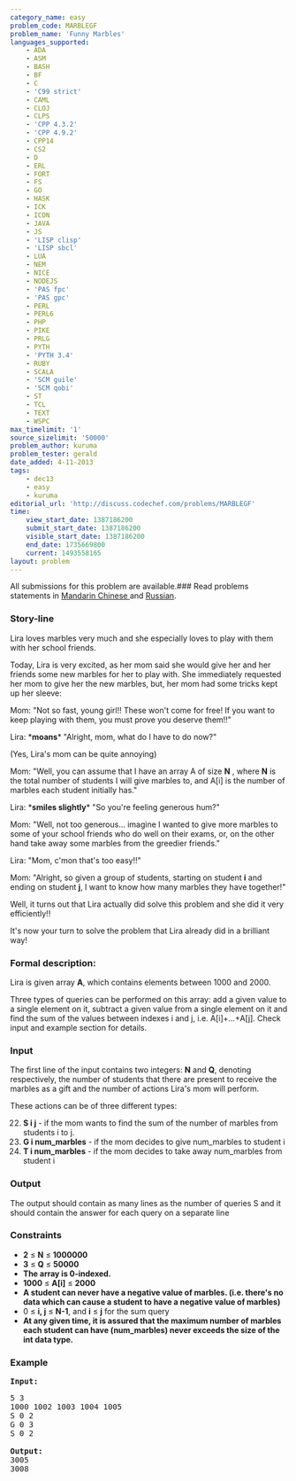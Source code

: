 ```yaml
---
category_name: easy
problem_code: MARBLEGF
problem_name: 'Funny Marbles'
languages_supported:
    - ADA
    - ASM
    - BASH
    - BF
    - C
    - 'C99 strict'
    - CAML
    - CLOJ
    - CLPS
    - 'CPP 4.3.2'
    - 'CPP 4.9.2'
    - CPP14
    - CS2
    - D
    - ERL
    - FORT
    - FS
    - GO
    - HASK
    - ICK
    - ICON
    - JAVA
    - JS
    - 'LISP clisp'
    - 'LISP sbcl'
    - LUA
    - NEM
    - NICE
    - NODEJS
    - 'PAS fpc'
    - 'PAS gpc'
    - PERL
    - PERL6
    - PHP
    - PIKE
    - PRLG
    - PYTH
    - 'PYTH 3.4'
    - RUBY
    - SCALA
    - 'SCM guile'
    - 'SCM qobi'
    - ST
    - TCL
    - TEXT
    - WSPC
max_timelimit: '1'
source_sizelimit: '50000'
problem_author: kuruma
problem_tester: gerald
date_added: 4-11-2013
tags:
    - dec13
    - easy
    - kuruma
editorial_url: 'http://discuss.codechef.com/problems/MARBLEGF'
time:
    view_start_date: 1387186200
    submit_start_date: 1387186200
    visible_start_date: 1387186200
    end_date: 1735669800
    current: 1493558165
layout: problem
---
```

All submissions for this problem are available.###  Read problems statements in [Mandarin Chinese ](http://www.codechef.com/download/translated/DEC13/mandarin/MARBLEGF.pdf) and [Russian](http://www.codechef.com/download/translated/DEC13/russian/MARBLEGF.pdf).

### Story-line

Lira loves marbles very much and she especially loves to play with them with her school friends.

Today, Lira is very excited, as her mom said she would give her and her friends some new marbles for her to play with. She immediately requested her mom to give her the new marbles, but, her mom had some tricks kept up her sleeve:

Mom: "Not so fast, young girl!! These won't come for free! If you want to keep playing with them, you must prove you deserve them!!"

Lira: \***moans**\* "Alright, mom, what do I have to do now?"

(Yes, Lira's mom can be quite annoying)

Mom: "Well, you can assume that I have an array A of size **N** , where **N** is the total number of students I will give marbles to, and A\[i\] is the number of marbles each student initially has."

Lira: \***smiles slightly**\* "So you're feeling generous hum?"

Mom: "Well, not too generous... imagine I wanted to give more marbles to some of your school friends who do well on their exams, or, on the other hand take away some marbles from the greedier friends."

Lira: "Mom, c'mon that's too easy!!"

Mom: "Alright, so given a group of students, starting on student **i** and ending on student **j**, I want to know how many marbles they have together!"

Well, it turns out that Lira actually did solve this problem and she did it very efficiently!!

It's now your turn to solve the problem that Lira already did in a brilliant way!

### Formal description:

Lira is given array **A**, which contains elements between 1000 and 2000.

Three types of queries can be performed on this array: add a given value to a single element on it, subtract a given value from a single element on it and find the sum of the values between indexes i and j, i.e. A\[i\]+...+A\[j\]. Check input and example section for details.

### Input

The first line of the input contains two integers: **N** and **Q**, denoting respectively, the number of students that there are present to receive the marbles as a gift and the number of actions Lira's mom will perform.

These actions can be of three different types:

22. **S i j** - if the mom wants to find the sum of the number of marbles from students i to j.
23. **G i num\_marbles** - if the mom decides to give num\_marbles to student i
24. **T i num\_marbles** - if the mom decides to take away num\_marbles from student i
### Output

The output should contain as many lines as the number of queries S and it should contain the answer for each query on a separate line

### Constraints

- **2** ≤ **N** ≤ **1000000**
- **3** ≤ **Q** ≤ **50000**
- **The array is 0-indexed.**
- **1000** ≤ **A\[i\]** ≤ **2000**
- **A student can never have a negative value of marbles. (i.e. there's no data which can cause a student to have a negative value of marbles)**
- 0 ≤ **i, j** ≤ **N-1**, and **i** ≤ **j** for the sum query
- **At any given time, it is assured that the maximum number of marbles each student can have (**num\_marbles**) never exceeds the size of the int data type.**

### Example

<pre><b>Input:</b>
<p>5 3
1000 1002 1003 1004 1005
S 0 2
G 0 3
S 0 2

<b>Output:</b>
3005
3008
</p>
</pre>